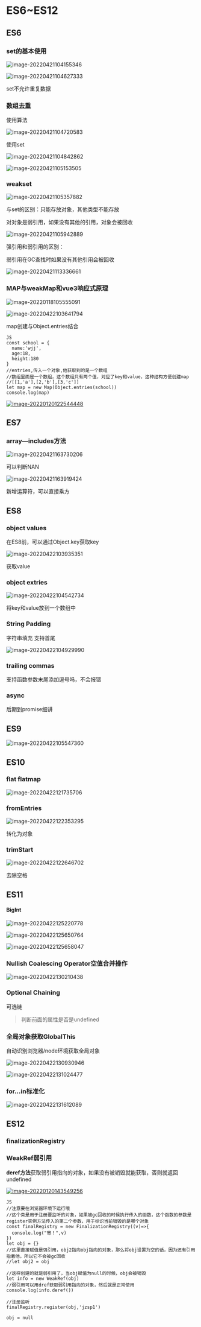 # ES6~ES12

## ES6



### set的基本使用

![image-20220421104155346](https://ypyun-cdn.u1n1.com/img/picgo/2022/04/21/20220421104155.png)

![image-20220421104627333](https://ypyun-cdn.u1n1.com/img/picgo/2022/04/21/20220421104627.png)



set不允许重复数据

### 数组去重

使用算法

![image-20220421104720583](https://ypyun-cdn.u1n1.com/img/picgo/2022/04/21/20220421104720.png)

使用set

![image-20220421104842862](https://ypyun-cdn.u1n1.com/img/picgo/2022/04/21/20220421104842.png)



![image-20220421105153505](https://ypyun-cdn.u1n1.com/img/picgo/2022/04/21/20220421105153.png)

### weakset

![image-20220421105357882](https://ypyun-cdn.u1n1.com/img/picgo/2022/04/21/20220421105357.png)

与set的区别：只能存放对象，其他类型不能存放

对对象是弱引用，如果没有其他的引用，对象会被回收

![image-20220421105942889](https://ypyun-cdn.u1n1.com/img/picgo/2022/04/21/20220421105942.png)

强引用和弱引用的区别：

弱引用在GC查找时如果没有其他引用会被回收

![image-20220421113336661](https://ypyun-cdn.u1n1.com/img/picgo/2022/04/21/20220421113336.png)

### MAP与weakMap和vue3响应式原理

![image-20220118105555091](https://ypyun-cdn.u1n1.com/img/picgo/2022/04/21/20220421163452.png)

![image-20220422103641794](https://ypyun-cdn.u1n1.com/img/picgo/2022/04/22/20220422103641.png)

 

 map创建与Object.entries结合

```
JS
const school = {
  name:'wjj',
  age:18,
  height:180
}
//entries,传入一个对象,他获取到的是一个数组
//数组里面是一个数组，这个数组只有两个值，对应了key和value，这种结构方便创建map
//[[1,'a'],[2,'b'],[3,'c']]
let map = new Map(Object.entries(school))
console.log(map)
```

[![image-20220120122544448](https://ypyun-cdn.u1n1.com/img/picgo/2022/04/21/20220421163503.png)](https://cdn.u1n1.com/img/picgo202204152343072.png)



## ES7

### array—includes方法

![image-20220421163730206](https://ypyun-cdn.u1n1.com/img/picgo/2022/04/21/20220421163730.png)

可以判断NAN



![image-20220421163919424](https://ypyun-cdn.u1n1.com/img/picgo/2022/04/21/20220421163919.png)

新增运算符，可以直接乘方

## ES8

### object values

在ES8前，可以通过Object.key获取key

![image-20220422103935351](https://ypyun-cdn.u1n1.com/img/picgo/2022/04/22/20220422103935.png)



获取value

### object extries

![image-20220422104542734](https://ypyun-cdn.u1n1.com/img/picgo/2022/04/22/20220422104542.png)

将key和value放到一个数组中

### String Padding

字符串填充 支持首尾

![image-20220422104929990](https://ypyun-cdn.u1n1.com/img/picgo/2022/04/22/20220422104930.png)



### trailing commas

支持函数参数末尾添加逗号吗，不会报错



### async

后期到promise细讲

## ES9

![image-20220422105547360](https://ypyun-cdn.u1n1.com/img/picgo/2022/04/22/20220422105547.png)

## ES10

### flat flatmap

![image-20220422121735706](https://ypyun-cdn.u1n1.com/img/picgo/2022/04/22/20220422121735.png)



### fromEntries

![image-20220422122353295](https://ypyun-cdn.u1n1.com/img/picgo/2022/04/22/20220422122353.png)

转化为对象

### trimStart

![image-20220422122646702](https://ypyun-cdn.u1n1.com/img/picgo/2022/04/22/20220422122646.png)

去除空格

## ES11

#### BigInt

![image-20220422125220778](https://ypyun-cdn.u1n1.com/img/picgo/2022/04/22/20220422125220.png)

![image-20220422125650764](https://ypyun-cdn.u1n1.com/img/picgo/2022/04/22/20220422125650.png)

![image-20220422125658047](https://ypyun-cdn.u1n1.com/img/picgo/2022/04/22/20220422125658.png)

### Nullish Coalescing Operator空值合并操作

![image-20220422130210438](https://ypyun-cdn.u1n1.com/img/picgo/2022/04/22/20220422130210.png)

### Optional Chaining

可选链

> 判断前面的属性是否是undefined

### 全局对象获取GlobalThis

自动识别浏览器/node环境获取全局对象

![image-20220422130930946](https://ypyun-cdn.u1n1.com/img/picgo/2022/04/22/20220422130930.png)

![image-20220422131024477](https://ypyun-cdn.u1n1.com/img/picgo/2022/04/22/20220422131024.png)

### for...in标准化

![image-20220422131612089](https://ypyun-cdn.u1n1.com/img/picgo/2022/04/22/20220422131612.png)

## ES12

### finalizationRegistry

### WeakRef弱引用

**deref方法**获取弱引用指向的对象，如果没有被销毁就能获取，否则就返回undefined

[![image-20220120143549256](https://ypyun-cdn.u1n1.com/img/picgo/2022/04/22/20220422132305.png)](https://ypyun-cdn.u1n1.com/img/picgo202204152343074.png)

```
JS
//注意要在浏览器环境下运行哦
//这个类是用于注册要监听的对象，如果被gc回收的时候执行传入的函数，这个函数的参数是register实例方法传入的第二个参数，用于标识当前销毁的是哪个对象
const finalRegistry = new FinalizationRegistry((v)=>{
  console.log("寄！",v)
})
let obj = {}
//这里直接赋值是强引用，obj2指向obj指向的对象，那么将obj设置为空的话，因为还有引用指着他，所以它不会被gc回收
//let obj2 = obj

//这样创建的就是弱引用了，当obj赋值为null的时候，obj会被销毁
let info = new WeakRef(obj)
//弱引用可以用dref获取弱引用指向的对象，然后就是正常使用
console.log(info.deref())

//注册监听
finalRegistry.register(obj,'jzsp1')

obj = null
```



